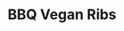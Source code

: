 ---
title: BBQ Vegan Ribs
source: Key Ingredient
source_url: https://www.keyingredient.com/recipes/411755332/bbq-vegan-ribs/
yield: 16 pieces
active_time: 10
total_time: 45
tags:
  - veg
ingredients:
  <ul>
  <li>1 cup vital wheat gluten</li>
  <li>2 teaspoons smoked Spanish paprika</li>
  <li>2 tablespoons nutritional yeast</li>
  <li>2 teaspoons onion powder</li>
  <li>1 teaspoon garlic powder</li>
  <li>3/4 cup water</li>
  <li>2 tablespoons tahini or other nut butter</li>
  <li>1 teaspoon Liquid Smoke</li>
  <li>1 tablespoon soy sauce</li>
  <li>1 cup of your favorite barbecue sauce</li>
  </ul>
instructions:
  <ol>
  <li>Preheat the oven to 350 and lightly spray an 8×8 baking dish with canola oil. Mix the first 5 ingredients together in a large bowl. Mix the water with the nut butter, Liquid Smoke, and soy sauce and add it to the dry ingredients. Stir to mix well and then knead lightly in the bowl for a couple of minutes.</li>
  <li>Put the dough into the baking dish and flatten it so that it evenly fills the pan. Take a sharp knife and cut it into 8 strips; then turn the pan and cut those strips in half to form 16 pieces</li>
  <li>Put it in the oven and bake for 25 minutes. While it’s cooking prepare your grill.</li>
  <li>Remove it from the oven and carefully re-cut each strip, going over each cut to make sure that the ribz will pull apart easily later.</li>
  <li>Generously brush the top with barbecue sauce. Take it to the grill and invert the whole baking dish onto the grill (or use a large spatula to lift the seitan out, placing it sauce-side down on the grill). Brush the top of the seitan with more sauce.</li>
  <li>Watch it closely to make sure that it doesn’t burn. When it’s sufficiently brown on one side, turn over and cook the other side, adding more sauce, if necessary. When done, remove to a platter and cut or pull apart the individual ribs to serve.</li>
  </ol>
---